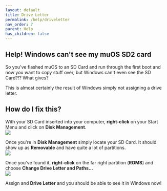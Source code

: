 ```yaml
---
layout: default
title: Drive Letter
permalink: /help/driveletter
nav_order: 7
parent: Help
has_children: false
---
```


## Help! Windows can't see my muOS SD2 card
So you've flashed muOS to an SD Card and run through the first boot and now you want to copy stuff over, but Windows can't even see the SD Card?!? What gives?

This is almost certainly the result of Windows simply not assigning a drive letter.

## How do I fix this?
With your SD Card inserted into your computer, **right-click** on your Start Menu and click on **Disk Management**.  
![](assets/images/disk_management.png)

Once you're in **Disk Management** simply locate your SD Card.
It should show up as **Removable** and have quite a lot of partitions.  
![](assets/images/sdcard.png)

Once you've found it, **right-click** on the far right partition (**ROMS**) and choose **Change Drive Letter and Paths...**  
![](assets/images/driveletter.png)

Assign and **Drive Letter** and you should be able to see it in Windows now!
